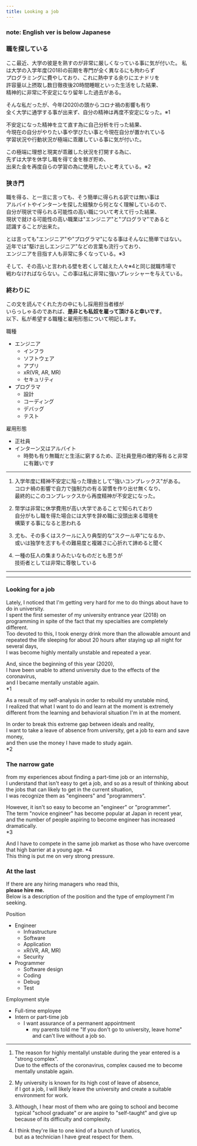 ```yaml
---
title: Looking a job
---
```

### **note: English ver is below Japanese**

### 職を探している
ここ最近、大学の彼是を熟すのが非常に厳しくなっている事に気が付いた。
私は大学の入学年度(2018)の前期を専門が全く異なるにも拘わらず  
プログラミングに費やしており、これに熱中する余りにエナドリを  
許容量以上摂取し数日徹夜後20時間睡眠といった生活をした結果、  
精神的に非常に不安定になり留年した過去がある。  
  
そんな私だったが、今年(2020)の頭からコロナ禍の影響も有り  
全く大学に通学する事が出来ず、自分の精神は再度不安定になった。※1  
  
不安定になった精神を立て直す為に自己分析を行った結果、  
今現在の自分がやりたい事や学びたい事と今現在自分が置かれている  
学習状況や行動状況が極端に乖離している事に気が付いた。  
  
この極端に理想と現実が乖離した状況を打開する為に、  
先ずは大学を休学し職を得て金を稼ぎ貯め、  
出来た金を再度自らの学習の為に使用したいと考えている。※2  
  
### 狭き門
職を得る、と一言に言っても、そう簡単に得られる訳では無い事は  
アルバイトやインターンを探した経験から何となく理解しているので、  
自分が現状で得られる可能性の高い職について考えて行った結果、  
現状で就ける可能性の高い職業は"エンジニア"と"プログラマ"であると  
認識することが出来た。
  
とは言っても"エンジニア"や"プログラマ"になる事はそんなに簡単ではない。  
近年では"駆け出しエンジニア"などの言葉も流行っており、  
エンジニアを目指す人も非常に多くなっている。※3
  
そして、その高いと言われる壁を若くして越えた人々※4と同じ就職市場で  
戦わなければならない。この事は私に非常に強いプレッシャーを与えている。

### 終わりに
この文を読んでくれた方の中にもし採用担当者様が  
いらっしゃるのであれば、**是非とも私奴を雇って頂けると幸いです**。  
以下、私が希望する職種と雇用形態について明記します。
  
職種
- エンジニア
    - インフラ
    - ソフトウェア
    - アプリ
    - xR(VR, AR, MR)
    - セキュリティ
- プログラマ
    - 設計
    - コーディング
    - デバッグ
    - テスト

雇用形態
- 正社員
- インターン又はアルバイト
    - 時勢も有り無職だと生活に窮するため、正社員登用の確約等有ると非常に有難いです

---
1. 入学年度に精神不安定に陥った理由として"強いコンプレックス"がある。  
   コロナ禍の影響で自力で強制力の有る習慣を作り出せ無くなり、  
   最終的にこのコンプレックスから再度精神が不安定になった。

2. 幣学は非常に休学費用が高い大学であることで知られており  
   自分がもし職を得た場合には大学を辞め職に没頭出来る環境を  
   構築する事になると思われる

3. 尤も、その多くはスクールに入り典型的な"スクール卒"になるか、  
   或いは独学を志すもその難易度と複雑さに心折れて諦めると聞く

4. 一種の狂人の集まりみたいなものだとも思うが  
   技術者としては非常に尊敬している

---
---

### Looking for a job
Lately, I noticed that I'm getting very hard for me to do things about have to do in university.  
I spent the first semester of my university entrance year (2018) on programming in spite of the fact that my specialties are completely different.  
Too devoted to this, I took energy drink more than the allowable amount and repeated the life sleeping for about 20 hours after staying up all night for several days,  
I was become highly mentally unstable and repeated a year.  
  
And, since the beginning of this year (2020),  
I have been unable to attend university due to the effects of the coronavirus,  
and I became mentally unstable again.  
*1  
  
As a result of my self-analysis in order to rebuild my unstable mind,  
I realized that what I want to do and learn at the moment is extremely different from the learning and behavioral situation I'm in at the moment.  
  
In order to break this extreme gap between ideals and reality,  
I want to take a leave of absence from university, get a job to earn and save money,  
and then use the money I have made to study again.  
*2  

### The narrow gate
from my experiences about finding a part-time job or an internship,  
I understand that isn't easy to get a job, and so as a result of thinking about the jobs that can likely to get in the current situation,  
I was recognize them as "engineers" and "programmers".  
  
However, it isn't so easy to become an "engineer" or "programmer".  
The term "novice engineer" has become popular at Japan in recent year,  
and the number of people aspiring to become engineer has increased dramatically.  
*3  
  
And I have to compete in the same job market as those who have overcome that high barrier at a young age. *4  
This thing is put me on very strong pressure.  

### At the last
If there are any hiring managers who read this,  
**please hire me.**  
Below is a description of the position and the type of employment I'm seeking.
  
Position
- Engineer
   - Infrastructure
   - Software
   - Application
   - xR(VR, AR, MR)
   - Security
- Programmer
   - Software design
   - Coding
   - Debug
   - Test

Employment style
- Full-time employee
- Intern or part-time job
   - I want assurance of a permanent appointment
      - my parents told me "If you don't go to university, leave home" and can't live without a job so.

---
1. The reason for highly mentallyl unstable during the year entered is a "strong complex".  
   Due to the effects of the coronavirus, complex caused me to become mentally unstable again.

2. My university is known for its high cost of leave of absence,  
   if I got a job, I will likely leave the university and create a suitable environment for work.

3. Although, I hear most of them who are going to school and become typical "school graduate" or are aspire to "self-taught" and give up because of its difficulty and complexity.

4. I think they're like to one kind of a bunch of lunatics,  
   but as a technician I have great respect for them.